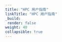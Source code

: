 ```yaml
---
title: "HPC 用户指南"
linkTitle: "HPC 用户指南"
_build:
 render: false 
weight: 40
collapsible: true
---
```


